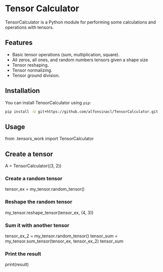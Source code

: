 # Tensor Calculator

TensorCalculator is a Python module for performing some calculations and operations with tensors.

## Features

- Basic tensor operations (sum, multiplication, square).
- All zeros, all ones, and random numbers tensors given a shape size
- Tensor reshaping.
- Tensor normalizing.
- Tensor ground division.

## Installation

You can install TensorCalculator using `pip`:

```bash
pip install -U git+https://github.com/alfonsinacl/TensorCalculator.git
```
## Usage

from .tensors_work import TensorCalculator

## Create a tensor
A = TensorCalculator((3, 2))
### Create a random tensor
tensor_ex = my_tensor.random_tensor() 
### Reshape the random tensor
my_tensor.reshape_tensor(tensor_ex, (4, 3))
### Sum it with another tensor
tensor_ex_2 = my_tensor.random_tensor() 
tensor_sum = my_tensor.sum_tensor(tensor_ex, tensor_ex_2)
tensor_sum

### Print the result
print(result)


